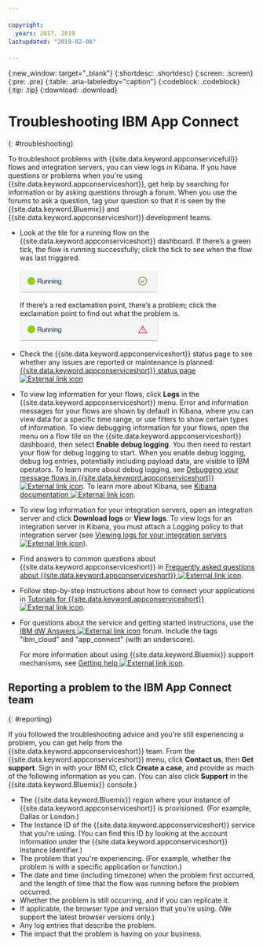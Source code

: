 ```yaml
---

copyright:
  years: 2017, 2019
lastupdated: "2019-02-06"

---
```


{:new_window: target="_blank"}
{:shortdesc: .shortdesc}
{:screen: .screen}
{:pre: .pre}
{:table: .aria-labeledby="caption"}
{:codeblock: .codeblock}
{:tip: .tip} 
{:download: .download}


# Troubleshooting IBM App Connect
{: #troubleshooting}

To troubleshoot problems with {{site.data.keyword.appconservicefull}} flows and integration servers, you can view logs in Kibana. If you have questions or problems when you're using {{site.data.keyword.appconserviceshort}}, get help by searching for information or by asking questions through a forum. When you use the forums to ask a question, tag your question so that it is seen by the {{site.data.keyword.Bluemix}} and {{site.data.keyword.appconserviceshort}} development teams.

-   Look at the tile for a running flow on the {{site.data.keyword.appconserviceshort}} dashboard. If there’s a green tick, the flow is running successfully; click the tick to see when the flow was last triggered.

    ![Screen capture that shows that a flow is running successfully](/images/SuccessfulFlow.jpg)

    If there’s a red exclamation point, there’s a problem; click the exclamation point to find out what the problem is. ![Screen capture that shows that a flow has a problem](/images/ErroredFlow.jpg)

-   Check the {{site.data.keyword.appconserviceshort}} status page to see whether any issues are reported or maintenance is planned: [{{site.data.keyword.appconserviceshort}} status page ![External link icon](../../icons/launch-glyph.svg "External link icon")](https://developer.ibm.com/integration/docs/app-connect/app-connect-status/)
-   To view log information for your flows, click **Logs** in the {{site.data.keyword.appconserviceshort}} menu. Error and information messages for your flows are shown by default in Kibana, where you can view data for a specific time range, or use filters to show certain types of information. To view debugging information for your flows, open the menu on a flow tile on the {{site.data.keyword.appconserviceshort}} dashboard, then select **Enable debug logging**.  You then need to restart your flow for debug logging to start.  When you enable debug logging, debug log entries, potentially including payload data, are visible to IBM operators. To learn more about debug logging, see [Debugging your message flows in {{site.data.keyword.appconserviceshort}} ![External link icon](../../icons/launch-glyph.svg "External link icon")](https://developer.ibm.com/integration/docs/app-connect/tutorials-for-ibm-app-connect/debugging-message-flows-ibm-app-connect/).  To learn more about Kibana, see [Kibana documentation ![External link icon](../../icons/launch-glyph.svg "External link icon")](https://www.elastic.co/guide/en/kibana/4.0/discover.html).
-   To view log information for your integration servers, open an integration server and click **Download logs** or **View logs**.  To view logs for an integration server in Kibana, you must attach a Logging policy to that integration server (see [Viewing logs for your integration servers ![External link icon](../../icons/launch-glyph.svg "External link icon")](https://developer.ibm.com/integration/docs/app-connect/tutorials-for-ibm-app-connect/running-your-ibm-integration-bus-solutions-in-ibm-app-connect-enterprise-beta-plan/viewing-logs-for-your-integration-servers-in-app-connect-enterprise-beta)).
-   Find answers to common questions about {{site.data.keyword.appconserviceshort}} in [Frequently asked questions about {{site.data.keyword.appconserviceshort}} ![External link icon](../../icons/launch-glyph.svg "External link icon")](https://developer.ibm.com/integration/docs/app-connect/faq/).
-   Follow step-by-step instructions about how to connect your applications in [Tutorials for {{site.data.keyword.appconserviceshort}} ![External link icon](../../icons/launch-glyph.svg "External link icon")](https://developer.ibm.com/integration/docs/app-connect/tutorials-for-ibm-app-connect/).
-   For questions about the service and getting started instructions, use the [IBM dW Answers ![External link icon](../../icons/launch-glyph.svg "External link icon")](https://developer.ibm.com/answers/topics/app_connect/?smartspace=bluemix) forum. Include the tags "ibm_cloud" and "app_connect" (with an underscore).

    For more information about using {{site.data.keyword.Bluemix}} support mechanisms, see [Getting help ![External link icon](../../icons/launch-glyph.svg "External link icon")](https://console.ng.bluemix.net/docs/support/index.html#getting-help).

## Reporting a problem to the IBM App Connect team
{: #reporting}

If you followed the troubleshooting advice and you're still experiencing a problem, you can get help from the   {{site.data.keyword.appconserviceshort}} team.  From the {{site.data.keyword.appconserviceshort}} menu, click **Contact us**, then **Get support**.  Sign in with your IBM ID, click **Create a case**, and provide as much of the following information as you can. (You can also click **Support** in the {{site.data.keyword.Bluemix}} console.) 

* The {{site.data.keyword.Bluemix}} region where your instance of {{site.data.keyword.appconserviceshort}} is provisioned. (For example, Dallas or London.)
* The Instance ID of the {{site.data.keyword.appconserviceshort}} service that you're using. (You can find this ID by looking at the account information under the {{site.data.keyword.appconserviceshort}} Instance Identifier.)
* The problem that you're experiencing. (For example, whether the problem is with a specific application or function.)
* The date and time (including timezone) when the problem first occurred, and the length of time that the flow was running before the problem occurred.
* Whether the problem is still occurring, and if you can replicate it.
* If applicable, the browser type and version that you're using. (We support the latest browser versions only.)
* Any log entries that describe the problem.
* The impact that the problem is having on your business.
